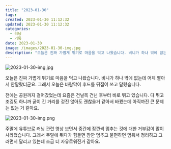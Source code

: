 ```yaml
---
title: "2023-01-30"
tags:
created: 2023-01-30 11:12:32
updated: 2023-01-30 11:12:32
categories:
  - 러닝
  - 기록
date: 2023-01-30
image: /images/2023-01-30-img.jpg
description: "오늘은 진짜 가볍게 뛰기로 마음을 먹고 나왔습니다. 비니가 하나 밖에 없는데 어제 빨아서 안말랐더군요. 그래서 오늘은 바람막이 후드를 뒤집어 쓰고 달렸습니다. 전에는 공원까지 걸어갔었는데 요즘은 건널목 건넌 후부터 바로 뛰고 있습니다. 다 뛰고 조깅도 하니까 굳이 긴 거리를 걷진 않아도"
---
```


![2023-01-30-img.jpg](/images/2023-01-30-img.jpg)
 
 

오늘은 진짜 가볍게 뛰기로 마음을 먹고 나왔습니다. 비니가 하나 밖에 없는데 어제 빨아서 안말랐더군요. 그래서 오늘은 바람막이 후드를 뒤집어 쓰고 달렸습니다.

전에는 공원까지 걸어갔었는데 요즘은 건널목 건넌 후부터 바로 뛰고 있습니다. 다 뛰고 조깅도 하니까 굳이 긴 거리를 걷진 않아도 괜찮을거 같아서 바꿨는데 아직까진 큰 문제는 없는 거 같아요.

 
 ![2023-01-30-img.png](/images/2023-01-30-img.png)
 
 

주말에 유튜브로 러닝 관련 영상 보면서 중간에 잠깐씩 멈추는 것에 대한 거부감이 많이 사라졌습니다. 그래서 주말에 뛰다가 힘들면 잠깐 멈추고 불편하면 멈춰서 정리하고 그러면서 달리고 있는데 조금 더 자유로워진거 같아요.
